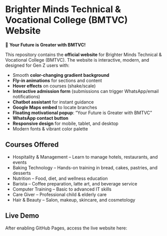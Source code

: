 # Brighter Minds Technical & Vocational College (BMTVC) Website

🚀 **Your Future is Greater with BMTVC!**

This repository contains the **official website** for Brighter Minds Technical & Vocational College (BMTVC). The website is interactive, modern, and designed for Gen Z users with:

- Smooth **color-changing gradient background**  
- **Fly-in animations** for sections and content  
- **Hover effects** on courses (shake/scale)  
- **Interactive admission form** (submissions can trigger WhatsApp/email notifications)  
- **Chatbot assistant** for instant guidance  
- **Google Maps embed** to locate branches  
- **Floating motivational popup**: “Your Future is Greater with BMTVC”  
- **WhatsApp contact button**  
- **Responsive design** for mobile, tablet, and desktop  
- Modern fonts & vibrant color palette  

## Courses Offered

- Hospitality & Management – Learn to manage hotels, restaurants, and events  
- Baking Technology – Hands-on training in bread, cakes, pastries, and desserts  
- Nutrition – Food, diet, and wellness education  
- Barista – Coffee preparation, latte art, and beverage service  
- Computer Training – Basic to advanced IT skills  
- Care Giver – Professional child & elderly care  
- Hair & Beauty – Salon, makeup, skincare, and cosmetology  

## Live Demo

After enabling GitHub Pages, access the live website here:  

